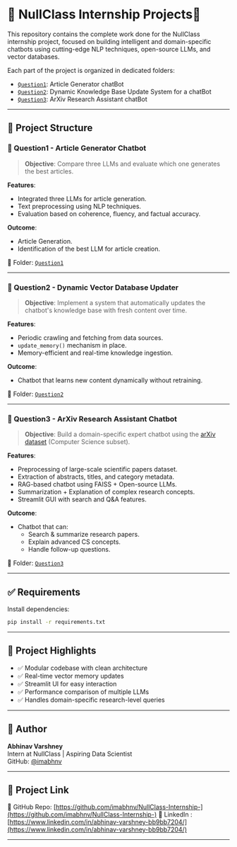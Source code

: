 
# 🚀 NullClass Internship Projects🚀

This repository contains the complete work done for the NullClass internship project, focused on building intelligent and domain-specific chatbots using cutting-edge NLP techniques, open-source LLMs, and vector databases.

Each part of the project is organized in dedicated folders:
- [`Question1`](./Question1): Article Generator chatBot
- [`Question2`](./Question2): Dynamic Knowledge Base Update System for a chatBot
- [`Question3`](./Question3): ArXiv Research Assistant chatBot

---

## 📁 Project Structure

### 🔹 Question1 - Article Generator Chatbot

> **Objective**: Compare three LLMs and evaluate which one generates the best articles.

**Features**:
- Integrated three LLMs for article generation.
- Text preprocessing using NLP techniques.
- Evaluation based on coherence, fluency, and factual accuracy.

**Outcome**:
- Article Generation.
- Identification of the best LLM for article creation.

📂 Folder: [`Question1`](./Question1)

---

### 🔹 Question2 - Dynamic Vector Database Updater

> **Objective**: Implement a system that automatically updates the chatbot's knowledge base with fresh content over time.

**Features**:
- Periodic crawling and fetching from data sources.
- `update_memory()` mechanism in place.
- Memory-efficient and real-time knowledge ingestion.

**Outcome**:
- Chatbot that learns new content dynamically without retraining.

📂 Folder: [`Question2`](./Question2)

---

### 🔹 Question3 - ArXiv Research Assistant Chatbot

> **Objective**: Build a domain-specific expert chatbot using the [arXiv dataset](https://www.kaggle.com/datasets/Cornell-University/arxiv) (Computer Science subset).

**Features**:
- Preprocessing of large-scale scientific papers dataset.
- Extraction of abstracts, titles, and category metadata.
- RAG-based chatbot using FAISS + Open-source LLMs.
- Summarization + Explanation of complex research concepts.
- Streamlit GUI with search and Q&A features.

**Outcome**:
- Chatbot that can:
  - Search & summarize research papers.
  - Explain advanced CS concepts.
  - Handle follow-up questions.

📂 Folder: [`Question3`](./Question3)

---

## ✅ Requirements

Install dependencies:

```bash
pip install -r requirements.txt
```


---

## 📎 Project Highlights

- ✅ Modular codebase with clean architecture
- ✅ Real-time vector memory updates
- ✅ Streamlit UI for easy interaction
- ✅ Performance comparison of multiple LLMs
- ✅ Handles domain-specific research-level queries

---

## 📌 Author

**Abhinav Varshney**  
Intern at NullClass | Aspiring Data Scientist  
GitHub: [@imabhnv](https://github.com/imabhnv)

---

## 🔗 Project Link

🔗 GitHub Repo: [https://github.com/imabhnv/NullClass-Internship-](https://github.com/imabhnv/NullClass-Internship-)
🔗 LinkedIn : [https://www.linkedin.com/in/abhinav-varshney-bb9bb7204/](https://www.linkedin.com/in/abhinav-varshney-bb9bb7204/)

---
